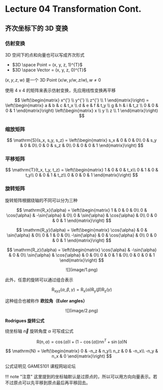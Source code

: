 # Lecture 04 Transformation Cont.

## 齐次坐标下的 3D 变换

### 仿射变换

3D 空间下的点和向量也可以写成齐次形式

- $3D \space Point = (x, y, z, 1)^{T}$
- $3D \space Vector = (x, y, z, 0)^{T}$ 

$(x, y, z, w)$ 是一个 3D Point $(x/w, y/w, z/w), w \neq 0$

使用 4 x 4 的矩阵来表示仿射变换，先应用线性变换再平移

$$
\left(\begin{matrix}
x^{'} \\ y^{'} \\ z^{'} \\ 1
\end{matrix}\right) =
\left(\begin{matrix}
a & b & c & t_x \\
d & e & f & t_y \\
g & h & i & t_z \\
0 & 0 & 0 & 1
\end{matrix}\right)
\left(\begin{matrix}
x \\ y \\ z \\ 1
\end{matrix}\right) 
$$

### 缩放矩阵

$$
\mathrm{S}(s_x, s_y, s_z) =
\left(\begin{matrix}
s_x & 0 & 0 & 0\\
0 & s_y & 0 & 0\\
0 & 0 & s_z & 0\\
0 & 0 & 0 & 1
\end{matrix}\right)
$$

### 平移矩阵

$$
\mathrm{T}(t_x, t_y, t_z) =
\left(\begin{matrix}
1 & 0 & 0 & t_x\\
0 & 1 & 0 & t_y\\
0 & 0 & 1 & t_z\\
0 & 0 & 0 & 1
\end{matrix}\right)
$$

### 旋转矩阵

旋转矩阵根据绕轴的不同可以分为三种

$$
\mathrm{R_x}(\alpha) =
\left(\begin{matrix}
1 & 0 & 0 & 0\\
0 & \cos{\alpha} & -\sin{\alpha} & 0\\
0 & \sin{\alpha} & \cos{\alpha} & 0\\
0 & 0 & 0 & 1
\end{matrix}\right)
$$

$$
\mathrm{R_y}(\alpha) =
\left(\begin{matrix}
\cos{\alpha} & 0 & \sin{\alpha} & 0\\
0 & 1 & 0 & 0\\
-\sin{\alpha} & 0 & \cos{\alpha} & 0\\
0 & 0 & 0 & 1
\end{matrix}\right)
$$

$$
\mathrm{R_z}(\alpha) =
\left(\begin{matrix}
\cos{\alpha} & -\sin{\alpha} & 0 & 0\\
\sin{\alpha} & \cos{\alpha} & 0 & 0\\
0 & 0 & 1 & 0\\
0 & 0 & 0 & 1
\end{matrix}\right)
$$

<center>
![](image/1.png)
</center>


此外，任意的旋转可以通过组合表示

$$
\mathrm{R_{xyz}}(\alpha, \beta, \gamma) =
\mathrm{R_{x}}(\alpha)
\mathrm{R_{y}}(\beta)
\mathrm{R_{z}}(\gamma)
$$

这种组合也被称作 **欧拉角（Euler angles）**

<center>
![](image/2.png)
</center>

**Rodrigues 旋转公式**

绕坐标轴 $\overrightarrow{n}$ 旋转角度 $\alpha$ 可写成公式

$$
\mathrm{R}(\mathrm{n}, \alpha) =
\cos{(\alpha)}\mathrm{I} + 
(1 - \cos{(\alpha)})\mathrm{n}\mathrm{n}^{T} +
\sin{(\alpha)}\mathrm{N}
$$

$$
\mathrm{N} = 
\left(\begin{matrix}
0 & -n_z & n_y\\
n_z & 0 & -n_x\\
-n_y & n_x & 0
\end{matrix}\right)
$$

公式证明见 GAMES101 课程网站论坛

!!! note "注意"
    这里提到的坐标轴默认是过原点的，所以可以用方向向量表示。若不过原点可以先平移到原点最后再平移回去。



